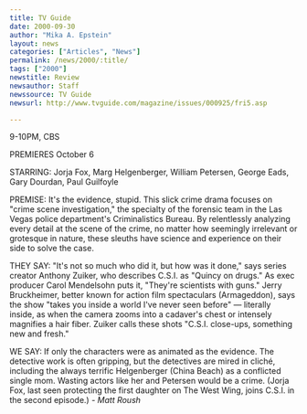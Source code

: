 ```yaml
---
title: TV Guide
date: 2000-09-30
author: "Mika A. Epstein"
layout: news
categories: ["Articles", "News"]
permalink: /news/2000/:title/
tags: ["2000"]
newstitle: Review  
newsauthor: Staff  
newssource: TV Guide  
newsurl: http://www.tvguide.com/magazine/issues/000925/fri5.asp  

---
```

9-10PM, CBS

PREMIERES October 6

STARRING: Jorja Fox, Marg Helgenberger, William Petersen, George Eads, Gary Dourdan, Paul Guilfoyle

PREMISE: It's the evidence, stupid. This slick crime drama focuses on "crime scene investigation," the specialty of the forensic team in the Las Vegas police department's Criminalistics Bureau. By relentlessly analyzing every detail at the scene of the crime, no matter how seemingly irrelevant or grotesque in nature, these sleuths have science and experience on their side to solve the case.

THEY SAY: "It's not so much who did it, but how was it done," says series creator Anthony Zuiker, who describes C.S.I. as "Quincy on drugs." As exec producer Carol Mendelsohn puts it, "They're scientists with guns." Jerry Bruckheimer, better known for action film spectaculars (Armageddon), says the show "takes you inside a world I've never seen before" &#8212; literally inside, as when the camera zooms into a cadaver's chest or intensely magnifies a hair fiber. Zuiker calls these shots "C.S.I. close-ups, something new and fresh."

WE SAY: If only the characters were as animated as the evidence. The detective work is often gripping, but the detectives are mired in clich&eacute;, including the always terrific Helgenberger (China Beach) as a conflicted single mom. Wasting actors like her and Petersen would be a crime. (Jorja Fox, last seen protecting the first daughter on The West Wing, joins C.S.I. in the second episode.) _- Matt Roush_
